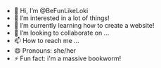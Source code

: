 - 👋 Hi, I’m @BeFunLikeLoki
- 👀 I’m interested in a lot of things!
- 🌱 I’m currently learning how to create a website!
- 💞️ I’m looking to collaborate on ...
- 📫 How to reach me ...
- 😄 Pronouns: she/her
- ⚡ Fun fact: i'm a massive bookworm!

<!---
BeFunLikeLoki/BeFunLikeLoki is a ✨ special ✨ repository because its `README.md` (this file) appears on your GitHub profile.
You can click the Preview link to take a look at your changes.
--->
